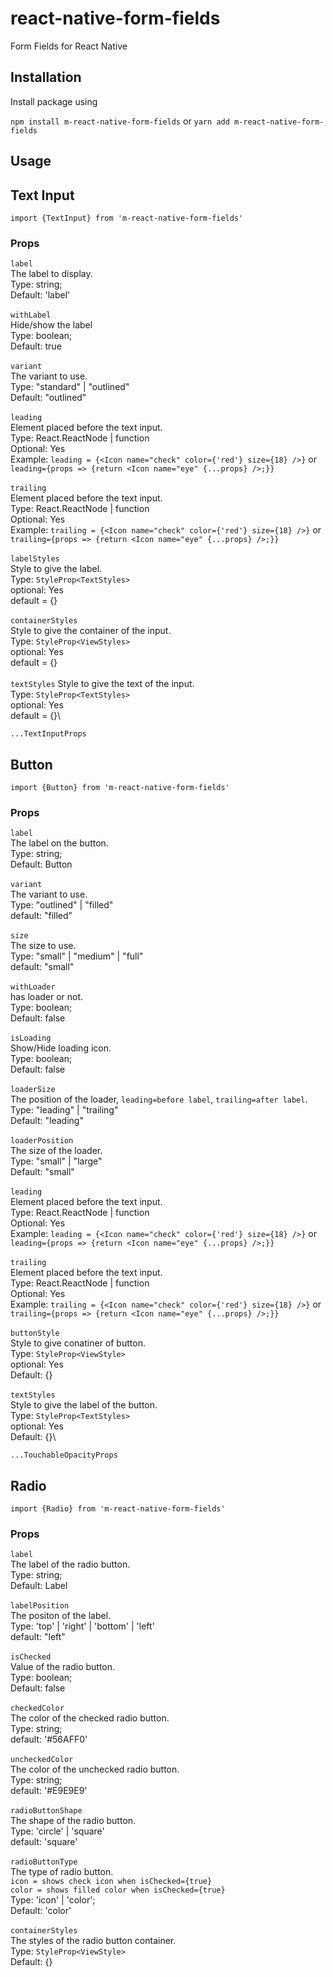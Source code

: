 # react-native-form-fields

Form Fields for React Native

## Installation

Install package using

`npm install m-react-native-form-fields` or `yarn add m-react-native-form-fields`

## Usage

## Text Input

```
import {TextInput} from 'm-react-native-form-fields'
```

### Props

`label`\
The label to display.\
Type: string;\
Default: 'label'\
<br />
`withLabel`\
Hide/show the label\
Type: boolean;\
Default: true\
<br />
`variant`\
The variant to use.\
Type: "standard" | "outlined"\
Default: "outlined"\
<br />
`leading`\
Element placed before the text input.\
Type: React.ReactNode | function\
Optional: Yes\
Example: `leading = {<Icon name="check" color={'red'} size={18} />}` or `leading={props => {return <Icon name="eye" {...props} />;}}`
<br />
<br />
`trailing`\
Element placed before the text input.\
Type: React.ReactNode | function\
Optional: Yes\
Example: `trailing = {<Icon name="check" color={'red'} size={18} />}` or `trailing={props => {return <Icon name="eye" {...props} />;}}`
<br />
<br />
`labelStyles`\
Style to give the label.\
Type: `StyleProp<TextStyles>`\
optional: Yes\
default = {}\
<br />
`containerStyles`\
Style to give the container of the input.\
Type: `StyleProp<ViewStyles>`\
optional: Yes\
default = {}\
<br />
`textStyles`
Style to give the text of the input.\
Type: `StyleProp<TextStyles>`\
optional: Yes\
default = {}\

```
...TextInputProps
```

## Button

```
import {Button} from 'm-react-native-form-fields'
```

### Props

`label`\
The label on the button.\
Type: string;\
Default: Button\
<br />
`variant`\
The variant to use.\
Type: "outlined" | "filled"\
default: "filled"\
<br />
`size`\
The size to use.\
Type: "small" | "medium" | "full"\
default: "small"\
<br />
`withLoader`\
has loader or not.\
Type: boolean;\
Default: false\
<br />
`isLoading`\
Show/Hide loading icon.\
Type: boolean;\
Default: false\
<br />
`loaderSize`\
The position of the loader, `leading=before label`, `trailing=after label`.\
Type: "leading" | "trailing"\
Default: "leading"\
<br />
`loaderPosition`\
The size of the loader.\
Type: "small" | "large"\
Default: "small"\
<br />
`leading`\
Element placed before the text input.\
Type: React.ReactNode | function\
Optional: Yes\
Example: `leading = {<Icon name="check" color={'red'} size={18} />}` or `leading={props => {return <Icon name="eye" {...props} />;}}`
<br />
<br />
`trailing`\
Element placed before the text input.\
Type: React.ReactNode | function\
Optional: Yes\
Example: `trailing = {<Icon name="check" color={'red'} size={18} />}` or `trailing={props => {return <Icon name="eye" {...props} />;}}`
<br />
<br />
`buttonStyle`\
Style to give conatiner of button.\
Type: `StyleProp<ViewStyle>`\
optional: Yes\
Default: {}\
<br />
`textStyles`\
Style to give the label of the button.\
Type: `StyleProp<TextStyles>`\
optional: Yes\
Default: {}\

```
...TouchableOpacityProps
```

## Radio

```
import {Radio} from 'm-react-native-form-fields'
```

### Props

`label`\
The label of the radio button.\
Type: string;\
Default: Label\
<br />
`labelPosition`\
The positon of the label.\
Type: 'top' | 'right' | 'bottom' | 'left'\
default: "left"\
<br />
`isChecked`\
Value of the radio button.\
Type: boolean;\
Default: false\
<br />
`checkedColor`\
The color of the checked radio button.\
Type: string;\
default: '#56AFF0'\
<br />
`uncheckedColor`\
The color of the unchecked radio button.\
Type: string;\
default: '#E9E9E9'\
<br />
`radioButtonShape`\
The shape of the radio button.\
Type: 'circle' | 'square'\
default: 'square'\
<br />
`radioButtonType`\
The type of radio button.\
`icon = shows check icon when isChecked={true}`\
`color = shows filled color when isChecked={true}`\
Type: 'icon' | 'color';\
Default: 'color'\
<br />
`containerStyles`\
The styles of the radio button container.\
Type: `StyleProp<ViewStyle>`\
Default: {}
